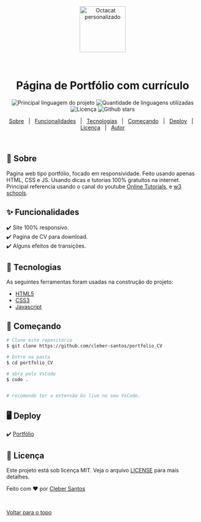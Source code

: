 <div align="center" id="top"> 
  <img 
    src="https://user-images.githubusercontent.com/62780876/163990400-4cced913-0b04-4efe-94cb-a1e69039ce2a.jpg"
    alt="Octacat personalizado"
    width="120px"
  />

&#xa0;
</div>

<h1 align="center">Página de Portfólio com currículo</h1>

<p align="center">
  <img alt="Principal linguagem do projeto" src="https://img.shields.io/github/languages/top/cleber-santos/portfolio_CV?color=56BEB8">

  <img alt="Quantidade de linguagens utilizadas" src="https://img.shields.io/github/languages/count/cleber-santos/portfolio_CV?color=56BEB8">

  <img alt="Licença" src="https://img.shields.io/github/license/cleber-santos/portfolio_CV?color=56BEB8">

  <img alt="Github stars" src="https://img.shields.io/github/stars/cleber-santos/portfolio_CV?color=56BEB8" />
</p>

<p align="center">
  <a href="#dart-sobre">Sobre</a> &#xa0; | &#xa0; 
  <a href="#sparkles-funcionalidades">Funcionalidades</a> &#xa0; | &#xa0;
  <a href="#rocket-tecnologias">Tecnologias</a> &#xa0; | &#xa0;
  <a href="#checkered_flag-começando">Começando</a> &#xa0; | &#xa0;
  <a href="#desktop_computer-deploy">Deploy</a> &#xa0; | &#xa0;
  <a href="#memo-licença">Licença</a> &#xa0; | &#xa0;
  <a href="https://github.com/cleber-santos" target="_blank">Autor</a>
</p>

<br>

## :dart: Sobre

Pagina web tipo portfólio, focado em responsividade. Feito usando apenas HTML, CSS e JS.
Usando dicas e tutorias 100% gratuitos na internet. Principal referencia usando o canal do youtube [Online Tutorials](https://www.youtube.com/c/OnlineTutorials4Designers), e [w3 schools](https://www.w3schools.com/).

## :sparkles: Funcionalidades

:heavy_check_mark: Site 100% responsivo.\
:heavy_check_mark: Pagina de CV para download.\
:heavy_check_mark: Alguns efeitos de transições.
## :rocket: Tecnologias

As seguintes ferramentas foram usadas na construção do projeto:

- [HTML5](https://www.w3schools.com/html/)
- [CSS3](https://www.w3schools.com/css/)
- [Javascript](https://developer.mozilla.org/pt-BR/docs/Web/JavaScript)

## :checkered_flag: Começando

```bash
# Clone este repositório
$ git clone https://github.com/cleber-santos/portfolio_CV

# Entre na pasta
$ cd portfolio_CV

# abra pelo VsCode
$ code .


# recomendo ter a extensão Go live no seu VsCode.
```
## :desktop_computer: Deploy

 :heavy_check_mark: <a href="" target="_blank">Portfólio</a>
## :memo: Licença

Este projeto está sob licença MIT. Veja o arquivo [LICENSE](LICENSE.md) para mais detalhes.

Feito com :heart: por <a href="https://github.com/cleber-santos" target="_blank">Cleber Santos</a>

&#xa0;

<a href="#top">Voltar para o topo</a>
